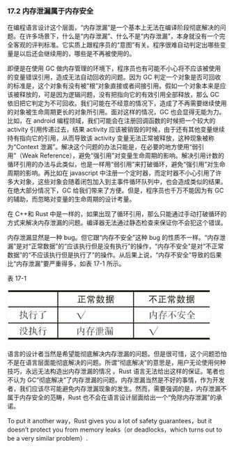 ### 17.2 内存泄漏属于内存安全

在编程语言设计这个层面，“内存泄漏”是一个基本上无法在编译阶段彻底解决的问题。在许多场景下，什么是“内存泄漏”、什么不是“内存泄漏”，本身就没有一个完全客观的评判标准。它实质上跟程序员的“意图”有关。程序很难自动判定出哪些变量是以后还会继续用的，哪些是不再被使用的。

即便是在使用 GC 做内存管理的环境下，程序员也有可能不小心将不应该被使用的变量错误引用，造成无法自动回收的问题。因为 GC 判定一个对象是否可回收的标准是，这个对象有没有被“根”对象直接或者间接引用。假如一个对象本来是应该被释放的，可是因为逻辑问题，没有把指向它的有效引用全部释放，那么 GC 依旧把它判定为不可回收。我们可能在不经意的情况下，造成了不再需要继续使用的对象被生命周期更长的对象所引用。面对这样的情况，GC 也会显得无能为力。比如，在 android 编程领域，我们可能会在注册回调函数的时候把一个较大的 activity 引用传递过去，结果 activity 应该被销毁的时候，由于还有其他变量继续持有指向它的引用，从而导致该 activity 变量无法正常被释放，这种现象被称为“Context 泄漏”。解决这个问题的办法只能是，在必要的地方使用“弱引用”（Weak Reference），避免“强引用”对变量生命周期的影响。解决引用计数的循环引用的办法与此类似，也是一样用“弱引用”来打破循环，避免“强引用”对生命周期的影响。再比如在 javascript 中注册一个定时器，而定时器不小心引用了许多大对象，这些对象会随着闭包加入到主事件循环队列中，也会造成类似的结果。在绝大部分情况下，GC 给我们带来了方便。但是，程序员也千万不能因为有 GC 的辅助，而忽略对变量的生命周期的设计考量。

在 C++和 Rust 中是一样的，如果出现了循环引用，那么只能通过手动打破循环的方式来解决内存泄漏的问题。编译器无法通过静态检查来保证你不会犯这个错误。

内存泄漏显然是一种 bug。但它跟“内存不安全”这种 bug 的性质不一样。“内存泄漏”是对“正常数据”的“应该执行但是没有执行”的操作，“内存不安全”是对“不正常数据”的“不应该执行但是执行了”的操作。从后果上说，“内存不安全”导致的后果比“内存泄漏”要严重得多，如表 17-1 所示。

表 17-1

![](../images/Image00015.jpg) 

语言的设计者当然是希望能彻底解决内存泄漏的问题。但是很可惜，这个问题恐怕不是在语言层面能彻底解决的问题。所谓“彻底解决”的意思是，用户无论使用何种技巧，永远无法构造出内存泄漏的情况 。Rust 语言无法给出这样的保证。笔者也不认为 GC“彻底解决”了内存泄漏的问题。内存泄漏当然是不好的事情，作为开发者，我们应该尽可能避免内存泄漏现象的发生。然而，需要强调的是，内存泄漏不属于内存安全的范畴，Rust 也不会在语言设计层面给出一个“免除内存泄漏”的承诺。

To put it another way，Rust gives you a lot of safety guarantees，but it doesn’t protect you from memory leaks（or deadlocks，which turns out to be a very similar problem）.

